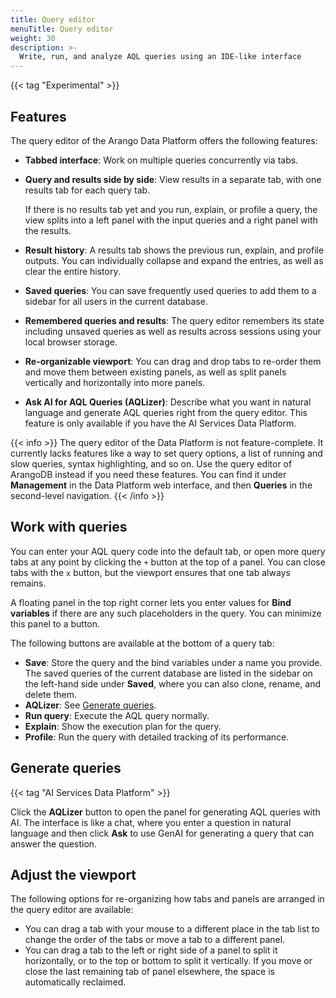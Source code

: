 ```yaml
---
title: Query editor
menuTitle: Query editor
weight: 30
description: >-
  Write, run, and analyze AQL queries using an IDE-like interface
---
```

{{< tag "Experimental" >}}

## Features

The query editor of the Arango Data Platform offers the following features:

- **Tabbed interface**:
  Work on multiple queries concurrently via tabs.

- **Query and results side by side**:
  View results in a separate tab, with one results tab for each query tab.

  If there is no results tab yet and you run, explain, or profile a query, the
  view splits into a left panel with the input queries and a right panel with
  the results.

- **Result history**:
  A results tab shows the previous run, explain, and profile outputs.
  You can individually collapse and expand the entries, as well as clear the
  entire history.

- **Saved queries**:
  You can save frequently used queries to add them to a sidebar for all users
  in the current database.  
  
- **Remembered queries and results**:
  The query editor remembers its state including unsaved queries as well as
  results across sessions using your local browser storage.

- **Re-organizable viewport**:
  You can drag and drop tabs to re-order them and move them between existing
  panels, as well as split panels vertically and horizontally into more panels.

- **Ask AI for AQL Queries (AQLizer)**:
  Describe what you want in natural language and generate AQL queries right
  from the query editor. This feature is only available if you have the
  AI Services Data Platform.

{{< info >}}
The query editor of the Data Platform is not feature-complete. It currently
lacks features like a way to set query options, a list of running and slow
queries, syntax highlighting, and so on. Use the query editor of ArangoDB
instead if you need these features. You can find it under **Management** in the
Data Platform web interface, and then **Queries** in the second-level navigation.
{{< /info >}}

## Work with queries

You can enter your AQL query code into the default tab, or open more query tabs
at any point by clicking the `+` button at the top of a panel.
You can close tabs with the `x` button, but the viewport ensures that one tab
always remains.<!-- TODO: use icon shortcode -->

A floating panel in the top right corner lets you enter values for
**Bind variables** if there are any such placeholders in the query. You can
minimize this panel to a button.

The following buttons are available at the bottom of a query tab:

- **Save**: Store the query and the bind variables under a name you provide.
  The saved queries of the current database are listed in the sidebar on the
  left-hand side under **Saved**, where you can also clone, rename, and delete them.
- **AQLizer**: See [Generate queries](#generate-queries).
- **Run query**: Execute the AQL query normally.
- **Explain**: Show the execution plan for the query.
- **Profile**: Run the query with detailed tracking of its performance.

## Generate queries

{{< tag "AI Services Data Platform" >}}

Click the **AQLizer** button to open the panel for generating AQL queries with
AI. The interface is like a chat, where you enter a question in natural language
and then click **Ask** to use GenAI for generating a query that can answer the
question.

## Adjust the viewport

The following options for re-organizing how tabs and panels are arranged in the
query editor are available:

- You can drag a tab with your mouse to a different place in the tab list to
  change the order of the tabs or move a tab to a different panel.
- You can drag a tab to the left or right side of a panel to split it
  horizontally, or to the top or bottom to split it vertically.
  If you move or close the last remaining tab of panel elsewhere, the space is
  automatically reclaimed.
